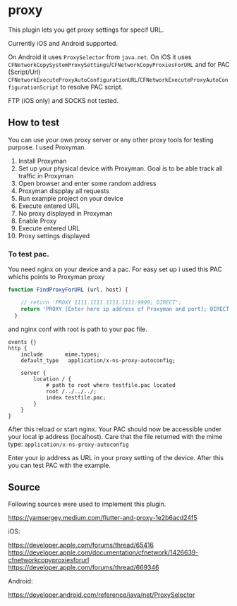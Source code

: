 # proxy

This plugin lets you get proxy settings for specif URL.

Currently iOS and Android supported.

On Android it uses `ProxySelector` from `java.net`.
On iOS it uses `CFNetworkCopySystemProxySettings`/`CFNetworkCopyProxiesForURL` and for PAC (Script/Url) `CFNetworkExecuteProxyAutoConfigurationURL`/`CFNetworkExecuteProxyAutoConfigurationScript` to resolve PAC script.

FTP (iOS only) and SOCKS not tested.

## How to test

You can use your own proxy server or any other proxy tools for testing purpose. I used Proxyman.

1. Install Proxyman
2. Set up your physical device with Proxyman. Goal is to be able track all traffic in Proxyman
3. Open browser and enter some random address
4. Proxyman dispplay all requests
5. Run example project on your device
6. Execute entered URL
7. No proxy displayed in Proxyman
8. Enable Proxy
9. Execute entered URL
10. Proxy settings displayed

### To test pac.

You need nginx on your device and a pac.
For easy set up i used this PAC whichs points to Proxyman proxy

```javascript
function FindProxyForURL (url, host) {

    // return 'PROXY 1111.1111.1111.1111:9999; DIRECT';
    return 'PROXY [Enter here ip address of Proxyman and port]; DIRECT';
  }
```

and nginx conf with root is path to your pac file.

```
events {}
http {
    include       mime.types;
    default_type   application/x-ns-proxy-autoconfig;

    server {
        location / {
            # path to root where testfile.pac located
            root /../../../;
            index testfile.pac;
        }
    }
}
```
After this reload or start nginx. Your PAC should now be accessible under your local ip address (localhost). Care that the file returned with the mime type: `application/x-ns-proxy-autoconfig`

Enter your ip address as URL in your proxy setting of the device. After this you can test PAC with the example.

## Source 

Following sources were used to implement this plugin.

https://yamsergey.medium.com/flutter-and-proxy-1e2b6acd24f5

iOS:

https://developer.apple.com/forums/thread/65416
https://developer.apple.com/documentation/cfnetwork/1426639-cfnetworkcopyproxiesforurl
https://developer.apple.com/forums/thread/669346

Android:

https://developer.android.com/reference/java/net/ProxySelector
